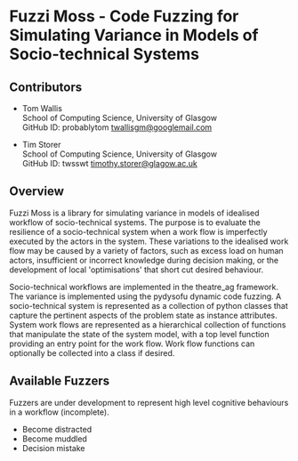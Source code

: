 # Fuzzi Moss - Code Fuzzing for Simulating Variance in Models of Socio-technical Systems

## Contributors

* Tom Wallis<br/>
  School of Computing Science, University of Glasgow<br/>
  GitHub ID: probablytom
  [twallisgm@googlemail.com](mailto:twallisgm@googlemail.com)

* Tim Storer<br/>
  School of Computing Science, University of Glasgow<br/>
  GitHub ID: twsswt
  [timothy.storer@glagow.ac.uk](mailto:timothy.storer@glagow.ac.uk)

## Overview

Fuzzi Moss is a library for simulating variance in models of idealised workflow of socio-technical systems. The purpose
is to evaluate the resilience of a socio-technical system when a work flow is imperfectly executed by the actors in the
system.  These variations to the idealised work flow may be caused by a variety of factors, such as excess load on
human actors, insufficient or incorrect knowledge during decision making, or the development of local 'optimisations'
that short cut desired behaviour.

Socio-technical workflows are implemented in the theatre_ag framework. The variance is implemented using the pydysofu
dynamic code
fuzzing.  A socio-technical system is represented as a collection of python
classes that capture the pertinent aspects of the problem state as instance attributes.  System work flows are
represented as a hierarchical collection of functions that manipulate the state of the system model, with a top level
function providing an entry point for the work flow.  Work flow functions can optionally be collected into a class if
desired.

## Available Fuzzers

Fuzzers are under development to represent high level cognitive behaviours in a workflow (incomplete).

* Become distracted
* Become muddled
* Decision mistake